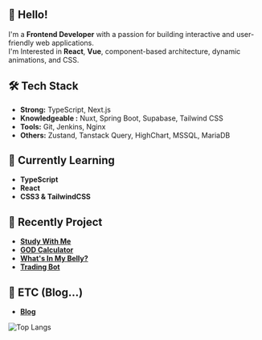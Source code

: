 ## 👋 Hello!

I'm a **Frontend Developer** with a passion for building interactive and user-friendly web applications.    
I'm Interested in **React**, **Vue**, component-based architecture, dynamic animations, and CSS.

## 🛠️ Tech Stack

- **Strong:** TypeScript, Next.js
- **Knowledgeable :** Nuxt, Spring Boot, Supabase, Tailwind CSS
- **Tools:** Git, Jenkins, Nginx
- **Others:** Zustand, Tanstack Query, HighChart, MSSQL, MariaDB
  
## 🌱 Currently Learning

- **TypeScript**
- **React**
- **CSS3 & TailwindCSS**

## 🌱 Recently Project

- [**Study With Me**](https://github.com/micael17/study-with-me)
- [**GOD Calculator**](https://github.com/micael17/OLD_GOD_CALCULATOR)
- [**What's In My Belly?**](https://github.com/micael17/wimb)
- [**Trading Bot**](https://github.com/micael17/my-electron-app)

## 🌱 ETC (Blog...)
- [**Blog**](https://hatelovedevelop.tistory.com/)


![Top Langs](https://github-readme-stats.vercel.app/api/top-langs/?username=micael17&layout=compact)
